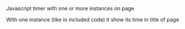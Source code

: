 Javascript timer with one or more instances on page

With one instance (like in included code) it show its time in title of page
